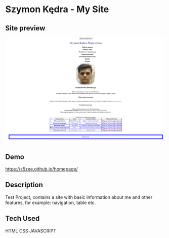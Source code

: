 # Szymon Kędra - My Site

## Site preview

![webscreenshot](images/homepagescreenshot.png)

## Demo

https://s5zee.github.io/homepage/

## Description

Test Project, contains a site with basic information about me and other features, for example: navigation, table etc.

## Tech Used

HTML CSS JAVASCRIPT

